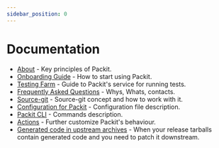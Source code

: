 ```yaml
---
sidebar_position: 0
---
```


# Documentation

* [About](docs/about) - Key principles of Packit.
* [Onboarding Guide](docs/guide) - How to start using Packit.
* [Testing Farm](docs/configuration/upstream/tests) - Guide to Packit's service for running tests.
* [Frequently Asked Questions](docs/faq) - Whys, Whats, contacts.
* [Source-git](/source-git) - Source-git concept and how to work with it.
* [Configuration for Packit](docs/configuration) - Configuration file description.
* [Packit CLI](docs/cli) - Commands description.
* [Actions](docs/configuration/actions) - Further customize Packit's behaviour.
* [Generated code in upstream archives](docs/archive-not-matching-git) - When your release tarballs contain generated code and you need to patch it downstream.
